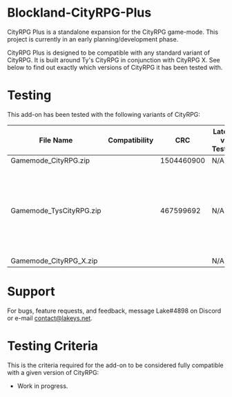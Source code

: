 # Blockland-CityRPG-Plus
CityRPG Plus is a standalone expansion for the CityRPG game-mode. This project is currently in an early planning/development phase.

CityRPG Plus is designed to be compatible with any standard variant of CityRPG. It is built around Ty's CityRPG in conjunction with CityRPG X. See below to find out exactly which versions of CityRPG it has been tested with.

# Testing
This add-on has been tested with the following variants of CityRPG:

File Name               | Compatibility | CRC              | Latest v. Tested | Commit Tested | Other Notes
----------------------- | ------------- | ---------------- | ---------------- | ------------- | ----------------------- |
Gamemode_CityRPG.zip    |               | 1504460900       | N/A              | N/A           |
Gamemode_TysCityRPG.zip |               | 467599692        | N/A              | N/A           | **Beware, Ty's mod contains known exploits. Make sure you're using the fixed version (check description.txt to verify)**
Gamemode_CityRPG_X.zip  |               |                  | N/A              | N/A           |                         |

# Support
For bugs, feature requests, and feedback, message Lake#4898 on Discord or e-mail contact@lakeys.net.

# Testing Criteria
This is the criteria required for the add-on to be considered fully compatible with a given version of CityRPG:
- Work in progress.
